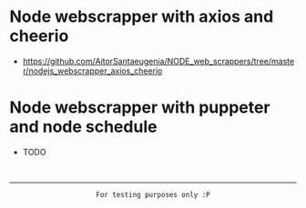 # Node webscrapper with axios and cheerio
- https://github.com/AitorSantaeugenia/NODE_web_scrappers/tree/master/nodejs_webscrapper_axios_cheerio

# Node webscrapper with puppeter and node schedule
- TODO

<br>
<hr> 

<div style="text-align:center">

```
For testing purposes only :P
```

</div>
